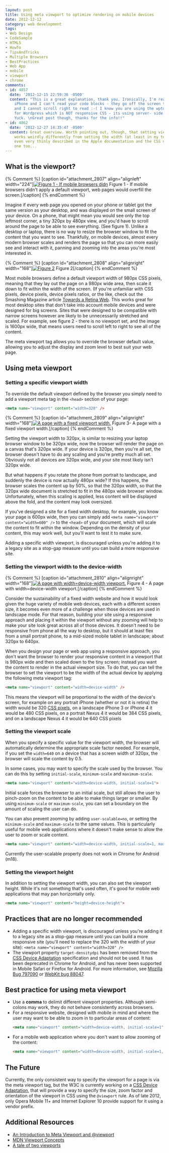 ```yaml
---
layout: post
title: Using meta viewport to optimize rendering on mobile devices
date: 2012-12-12
category: web development
tags:
- Web Design
- CodeSample
- HTML5
- HowTo
- TipsAndTricks
- Multiple Browsers
- BestPractices
- Web App
- mobile
- viewport
- chrome
comments:
- id: 4857
  date: '2012-12-15 22:59:36 -0500'
  content: "This is a great explanation, thank you. Ironically, I'm reading on my
    iPhone and I can't read your code blocks - they go off the screen to the right
    and I cannot scroll right to read :-( I know you are using the wptouch plugin
    for Wordpress which is NOT responsive CSS - its using server- side browser sniffing.
    Yuck. \nGreat post though, thanks for the info!!"
- id: 4862
  date: '2012-12-27 14:35:47 -0500'
  content: Great overview. Worth pointing out, though, that setting viewport height
    works weirdly differently from setting the width (at least in my testing). It's
    even very thinly described in the Apple documentation and the CSS device adaptation
    one too...
---
```


## What is the viewport?

{% Comment %}
[caption id="attachment_2807" align="alignleft" width="224"][![Figure 1 - If mobile browsers didn](/assets/img1.png)](/assets/img1.png) Figure 1 - If mobile browsers didn't apply a default viewport, web pages would overfill the screen.[/caption]
{% endComment %}

Imagine if every web page you opened on your phone or tablet got the same version as your desktop, and was displayed on the small screen of your device. On a phone, that might mean you would see only the top leftmost corner, a tiny 320px by 480px view, and you'd have to scroll around the page to be able to see everything. (See figure 1). Unlike a desktop or laptop, there is no way to resize the browser window to fit the content that you want to see. Thankfully, on mobile devices, almost every modern browser scales and renders the page so that you can more easily see and interact with it, panning and zooming into the areas you're most interested in.

{% Comment %}
[caption id="attachment_2808" align="alignright" width="168"][![Figure 2](/assets/Fig2-InFocus-168x300.png "Figure 2")](/assets/Fig2-InFocus.png) Figure 2[/caption]
{% endComment %}

Most mobile browsers define a default viewport width of 980px CSS pixels, meaning that they lay out the page on a 980px wide area, then scale it down to fit within the width of the screen. (If you're unfamiliar with CSS pixels, device pixels, device pixels ratios, or the like, check out the Smashing Magazine article [Towards a Retina Web](http://coding.smashingmagazine.com/2012/08/20/towards-retina-web/). This works great for most desktop sites that don't take into account mobile devices and were designed for big screens. Sites that were designed to be compatible with narrow screens however are likely to be unnecessarily stretched and scaled. For example, see figure 2 - there is no viewport set, and the image is 1600px wide, that means users need to scroll left to right to see all of the content.

The meta viewport tag allows you to override the browser default value, allowing you to adjust the display and zoom level to best suit your web page.

## Using meta viewport

### Setting a specific viewport width

To override the default viewport defined by the browser you simply need to add a viewport meta tag in the `<head>` section of your page:

``` html
<meta name="viewport" content="width=320" />
```

{% Comment %}
[caption id="attachment_2809" align="alignright" width="168"][![A page with a fixed viewport width.](/assets/vp-320-168x300.png)](/assets/vp-320.png) Figure 3- A page with a fixed viewport width.[/caption]
{% endComment %}

Setting the viewport width to 320px, is similar to resizing your laptop browser window to be 320px wide, now the browser will render the page on a canvas that's 320px wide. If your device is 320px, then you're all set, the browser doesn't have to do any scaling and you're pretty much all set. Obviously not all devices are 320px wide, and your site most likely isn't 320px wide.

But what happens if you rotate the phone from portrait to landscape, and suddenly the device is now actually 480px wide? If this happens, the browser scales the content up by 50%, so that the 320px width, so that the 320px wide document is stretched to fit in the 480px wide browser window. Unfortunately, when this scaling is applied, less content will be displayed above the fold, and the content may look oversized.

If you've designed a site for a fixed width desktop, for example, you know your page is 600px wide, then you can simply add `<meta name="viewport" content="width=600" />` to the `<head>` of your document, which will scale the content to fit within the window. Depending on the density of your content, this may work well, but you'll want to test it to make sure.

Adding a specific width viewport, is discouraged unless you're adding it to a legacy site as a stop-gap measure until you can build a more responsive site.

### Setting the viewport width to the device-width

{% Comment %}
[caption id="attachment_2810" align="alignright" width="168"][![A page with width=device-width viewport.](/assets/vp-dw-168x300.png)](/assets/vp-dw.png) Figure 4 - A page with width=device-width viewport.[/caption]
{% endComment %}

Consider the sustainability of a fixed width website and how it would look given the huge variety of mobile web devices, each with a different screen size, it becomes even more of a challenge when those devices are used in landscape mode. For that reason, building your site using a responsive approach and placing it within the viewport without any zooming will help to make your site look great across all of those devices. It doesn't need to be responsive from phone all the way to desktop, but it should at least flex from a small portrait phone, to a mid-sized mobile tablet in landscape; about 320px to 640px.

When you design your page or web app using a responsive approach, you don't want the browser to render your responsive content in a viewport that is 980px wide and then scaled down to the tiny screen; instead you want the content to render in the actual viewport size. To do that, you can tell the browser to set the viewport to be the width of the actual device by applying the following meta viewport tag:

``` html
<meta name="viewport" content="width=device-width" />
```

This means the viewport will be proportional to the width of the device's screen, for example on any portrait iPhone (whether or not it is retina) the width would be 320 [CSS pixels](http://coding.smashingmagazine.com/2012/08/20/towards-retina-web/), on a landscape iPhone 3 or iPhone 4 it would be 480 CSS pixels, on a portrait Nexus 4 it would be 384 CSS pixels, and on a landscape Nexus 4 it would be 640 CSS pixels

### Setting the viewport scale

When you specify a specific value for the viewport width, the browser will automatically determine the appropriate scale factor needed. For example, if you set the `width=640` on a device that has a screen width of 320px, the browser will scale the content by 0.5.

In some cases, you may want to specify the scale used by the browser. You can do this by setting `initial-scale`, `minimum-scale` and `maximum-scale`.

``` html
<meta name="viewport" content="width=device-width, initial-scale=1">
```

Initial scale forces the browser to an initial scale, but still allows the user to pinch-zoom on the content to be able to make things larger or smaller. By using `minimum-scale` or `maximum-scale`, you can set a boundary on the amount of scaling the user can do.

You can also prevent zooming by adding `user-scalable=no`, or setting the `minimum-scale` and `maximum-scale` to the same values. This is particularly useful for mobile web applications where it doesn't make sense to allow the user to zoom or scale content.

``` html
<meta name="viewport" content="width=device-width, initial-scale=1, maximum-scale=1, minimum-scale=1">
```

Currently the user-scalable property does not work in Chrome for Android (m18).

### Setting the viewport height

In addition to setting the viewport width, you can also set the viewport height. While it's not something that's used often, it's good for mobile web applications that may pan horizontally only.

``` html
<meta name="viewport" content="height=device-height">
```

## Practices that are no longer recommended

*   Adding a specific width viewport, is discouraged unless you're adding it to a legacy site as a stop-gap measure until you can build a more responsive site (you'll need to replace the 320 with the width of your site): `<meta name="viewport" content="width=320" />`
*   The viewport property `target-densitydpi` has been removed from the [CSS Device Adaptation](http://dev.w3.org/csswg/css-device-adapt/) specification and should not be used. It has been deprecated in Chrome for Android, and has never been supported in Mobile Safari or Firefox for Android. For more information, see [Mozilla Bug 797090](https://bugzilla.mozilla.org/show_bug.cgi?id=737090) or [WebKit bug 88047](https://bugs.webkit.org/show_bug.cgi?id=88047).

## Best practice for using meta viewport

*   Use a **comma** to delimit different viewport properties. Although semi-colons may work, they do not behave consistently across browsers.
*   For a responsive website, designed with mobile in mind and where the user may want to be able to zoom in to particular areas of content:
    ``` html
    <meta name="viewport" content="width=device-width, initial-scale=1">
    ```
*   For a mobile web application where you don't want to allow zooming of the content:
    ``` html
    <meta name="viewport" content="width=device-width, initial-scale=1, maximum-scale=1, minimum-scale=1">
    ```

## The Future

Currently, the only consistent way to specify the viewport for a page is via the meta viewport tag, but the W3C is currently working on a [CSS Device Adaptation](http://dev.w3.org/csswg/css-device-adapt/), that will provide a way to specify the size, zoom factor and orientation of the viewport in CSS using the `@viewport` rule. As of late 2012, only Opera Mobile 11+ and Internet Explorer 10 provide support for it using a vendor prefix.

## Additional Resources

*   [An Introduction to Meta Viewport and @viewport](https://dev.opera.com/articles/view/an-introduction-to-meta-viewport-and-viewport/)
*   [MDN Viewport Concepts](https://developer.mozilla.org/en-US/docs/Web/CSS/Viewport_concepts)
*   [A tale of two viewports](https://www.quirksmode.org/mobile/viewports.html)

